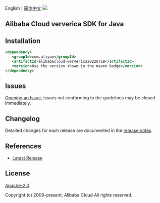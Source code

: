 English | [简体中文](README-CN.md)
![](https://aliyunsdk-pages.alicdn.com/icons/AlibabaCloud.svg)

## Alibaba Cloud ververica SDK for Java

## Installation

```xml
<dependency>
   <groupId>com.aliyun</groupId>
   <artifactId>alibabacloud-ververica20220718</artifactId>
   <version>Use the version shown in the maven badge</version>
</dependency>
```

## Issues
[Opening an Issue](https://github.com/aliyun/alibabacloud-java-async-sdk/issues/new), Issues not conforming to the guidelines may be closed immediately.

## Changelog
Detailed changes for each release are documented in the [release notes](./ChangeLog.txt).

## References
* [Latest Release](https://github.com/aliyun/alibabacloud-async-java-sdk/)

## License
[Apache-2.0](http://www.apache.org/licenses/LICENSE-2.0)

Copyright (c) 2009-present, Alibaba Cloud All rights reserved.